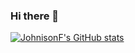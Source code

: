 ### Hi there 👋

[![JohnisonF's GitHub stats](https://github-readme-stats.vercel.app/api?username=JohnisonF)](https://github.com/anuraghazra/github-readme-stats)

